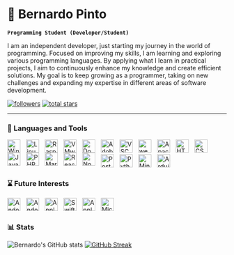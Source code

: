 # 👾 Bernardo Pinto

**`Programming Student (Developer/Student)`**

I am an independent developer, just starting my journey in the world of programming. Focused on improving my skills, I am learning and exploring various programming languages. By applying what I learn in practical projects, I aim to continuously enhance my knowledge and create efficient solutions. My goal is to keep growing as a programmer, taking on new challenges and expanding my expertise in different areas of software development.

   <p align="left">
      <a href="https://github.com/PintoBernardo?tab=followers">
         <img alt="followers" title="Follow me on Github" src="https://custom-icon-badges.demolab.com/github/followers/PintoBernardo?color=236ad3&labelColor=1155ba&style=for-the-badge&logo=person-add&label=Follow&logoColor=white"/></a>
      <a href="https://github.com/PintoBernardo?tab=repositories&sort=stargazers">
         <img alt="total stars" title="Total stars on GitHub" src="https://custom-icon-badges.demolab.com/github/stars/PintoBernardo?color=55960c&style=for-the-badge&labelColor=488207&logo=star"/></a>
   </p>

---

### 🧰 Languages and Tools

<img align="left" alt="Windows" width="30px" style="padding-right:10px;" src="https://cdn.jsdelivr.net/gh/devicons/devicon@latest/icons/windows11/windows11-original.svg"/>
<img align="left" alt="Linux" width="30px" style="padding-right:10px;" src="https://cdn.jsdelivr.net/gh/devicons/devicon@latest/icons/linux/linux-original.svg" />
<img align="left" alt="RaspberryPi" width="30px" style="padding-right:10px;" src="https://cdn.jsdelivr.net/gh/devicons/devicon@latest/icons/raspberrypi/raspberrypi-original.svg" />
<img align="left" alt="VMware vSphere" width="30px" style="padding-right:10px;" src="https://cdn.jsdelivr.net/gh/devicons/devicon@latest/icons/vsphere/vsphere-original.svg" />
<img align="left" alt="Docker" width="30px" style="padding-right:10px;" src="https://cdn.jsdelivr.net/gh/devicons/devicon@latest/icons/docker/docker-original.svg" />
<img align="left" alt="Adobe XD" width="30px" style="padding-right:10px;" src="https://cdn.jsdelivr.net/gh/devicons/devicon@latest/icons/xd/xd-original.svg" />
<img align="left" alt="VSCode" width="30px" style="padding-right:10px;" src="https://cdn.jsdelivr.net/gh/devicons/devicon@latest/icons/vscode/vscode-original.svg" />
<img align="left" alt="webStorm" width="30px" style="padding-right:10px;" src="https://cdn.jsdelivr.net/gh/devicons/devicon@latest/icons/webstorm/webstorm-original.svg" />
<img align="left" alt="Apache" width="30px" style="padding-right:10px;" src="https://cdn.jsdelivr.net/gh/devicons/devicon@latest/icons/apache/apache-original.svg" />
<img align="left" alt="HTML" width="30px" style="padding-right:10px;" src="https://cdn.jsdelivr.net/gh/devicons/devicon@latest/icons/html5/html5-original.svg" />
<img align="left" alt="CSS" width="30px" style="padding-right:10px;" src="https://cdn.jsdelivr.net/gh/devicons/devicon@latest/icons/css3/css3-original.svg" />
<img align="left" alt="JavaScript" width="30px" style="padding-right:10px;" src="https://cdn.jsdelivr.net/gh/devicons/devicon@latest/icons/javascript/javascript-original.svg" />
<img align="left" alt="PHP" width="30px" style="padding-right:10px;" src="https://cdn.jsdelivr.net/gh/devicons/devicon@latest/icons/php/php-original.svg" />
<img align="left" alt="MariaDB" width="30px" style="padding-right:10px;" src="https://cdn.jsdelivr.net/gh/devicons/devicon@latest/icons/mariadb/mariadb-original.svg" />
<img align="left" alt="React" width="30px" style="padding-right:10px;" src="https://cdn.jsdelivr.net/gh/devicons/devicon/icons/react/react-original.svg" />
<img align="left" alt="NodeJS" width="30px" style="padding-right:10px;" src="https://cdn.jsdelivr.net/gh/devicons/devicon/icons/nodejs/nodejs-original.svg" />
<br />
<br />
<img align="left" alt="PostMan" width="30px" style="padding-right:10px;" src="https://cdn.jsdelivr.net/gh/devicons/devicon@latest/icons/postman/postman-original.svg" />
<img align="left" alt="Python" width="30px" style="padding-right:10px;" src="https://cdn.jsdelivr.net/gh/devicons/devicon@latest/icons/python/python-original.svg" />
<img align="left" alt="Minecraft" width="30px" style="padding-right:10px;" src="https://cdn.worldvectorlogo.com/logos/minecraft-1.svg" />
<img align="left" alt="Arduino" width="30px" style="padding-right:10px;" src="https://cdn.jsdelivr.net/gh/devicons/devicon@latest/icons/arduino/arduino-original.svg" />
<br />

#

### ⌛ Future Interests

<img align="left" alt="Andoid" width="30px" style="padding-right:10px;" src="https://cdn.jsdelivr.net/gh/devicons/devicon@latest/icons/android/android-plain.svg"/>
<img align="left" alt="Andoid Studio" width="30px" style="padding-right:10px;" src="https://cdn.jsdelivr.net/gh/devicons/devicon@latest/icons/androidstudio/androidstudio-original.svg"/>
<img align="left" alt="Apple" width="30px" style="padding-right:10px;" src="https://cdn.jsdelivr.net/gh/devicons/devicon@latest/icons/apple/apple-original.svg"/>
<img align="left" alt="Swift" width="30px" style="padding-right:10px;" src="https://cdn.jsdelivr.net/gh/devicons/devicon@latest/icons/swift/swift-original.svg"/>
<img align="left" alt="Apple XCode" width="30px" style="padding-right:10px;" src="https://cdn.jsdelivr.net/gh/devicons/devicon@latest/icons/xcode/xcode-original.svg"/>
<img align="left" alt="Microsoft Azure" width="30px" style="padding-right:10px;" src="https://cdn.jsdelivr.net/gh/devicons/devicon@latest/icons/azure/azure-original.svg"/>
<br />

#


### 📊 Stats

![Bernardo's GitHub stats](https://github-readme-stats.vercel.app/api?username=PintoBernardo&show_icons=true&theme=github_dark)   [![GitHub Streak](https://streak-stats.demolab.com?user=PintoBernardo&theme=github-dark-blue)](https://git.io/streak-stats)

#
<!--
<details>
 <summary><h3>👨‍💻 Forrest's Coding Journey</h3></summary>
   I started my coding journey as a naive computer science student with a passion to learn everything I could about this programming world - code, unix, linux, theory. And all the while, teaching myself iOS development with a dream to build my own app, but that soon got overshadowed by my desire to excel in Java. A desire that landed me a full-stack software engineering job upon graduation. However, I had another desire I had been pursuing throughout this time - YouTube content creation. I eventually ended up quitting my software engineering job to pursue YouTube full-time, and that has been my focus ever since. But there's something that's always bothered me about my journey - abandoning my dream of building my own app to pursue the safe route, a job. Now I've already taken the leap away from that safety net into this uncomfortable, unexplored world that it being a creator. And it worked out, but again, it became comfortable. It's easier to create a video than go out on a ledge and build my own product. I do have to eat, at the end of the day, but I think it's time. It's time to get uncomfortable again. I have a burning desire to get back on the horse, and fulfill that dream younger me had of building my own app, my own product. And in order to do that, I'll be implmementing a few measures to streamline my YouTube content to focus more time on fulfilling that dream - a dream that I'll be ready to tackle in 2023 due to the measure I'm putting in place now until the end of 2022. Don't wait up, because I'm coming.
-->

